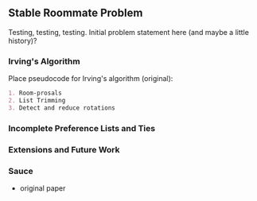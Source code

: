 ## Stable Roommate Problem

Testing, testing, testing. Initial problem statement here (and maybe a little history)?

### Irving's Algorithm

Place pseudocode for Irving's algorithm (original):

```markdown
1. Room-prosals
2. List Trimming
3. Detect and reduce rotations
```

### Incomplete Preference Lists and Ties

### Extensions and Future Work

### Sauce
- original paper
